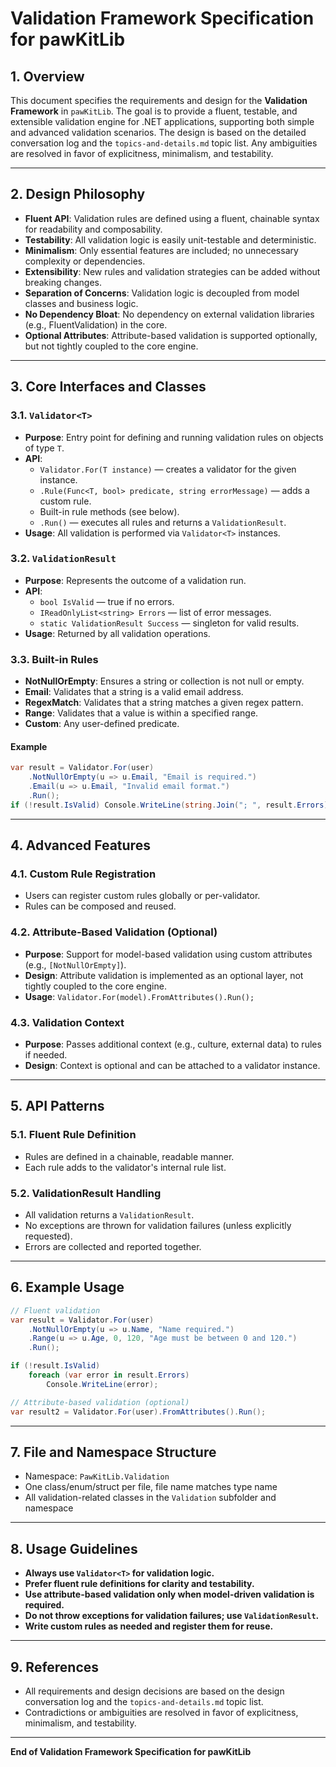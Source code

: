 # Validation Framework Specification for pawKitLib

## 1. Overview

This document specifies the requirements and design for the **Validation Framework** in `pawKitLib`. The goal is to provide a fluent, testable, and extensible validation engine for .NET applications, supporting both simple and advanced validation scenarios. The design is based on the detailed conversation log and the `topics-and-details.md` topic list. Any ambiguities are resolved in favor of explicitness, minimalism, and testability.

---

## 2. Design Philosophy

- **Fluent API**: Validation rules are defined using a fluent, chainable syntax for readability and composability.
- **Testability**: All validation logic is easily unit-testable and deterministic.
- **Minimalism**: Only essential features are included; no unnecessary complexity or dependencies.
- **Extensibility**: New rules and validation strategies can be added without breaking changes.
- **Separation of Concerns**: Validation logic is decoupled from model classes and business logic.
- **No Dependency Bloat**: No dependency on external validation libraries (e.g., FluentValidation) in the core.
- **Optional Attributes**: Attribute-based validation is supported optionally, but not tightly coupled to the core engine.

---

## 3. Core Interfaces and Classes

### 3.1. `Validator<T>`
- **Purpose**: Entry point for defining and running validation rules on objects of type `T`.
- **API**:
  - `Validator.For(T instance)` — creates a validator for the given instance.
  - `.Rule(Func<T, bool> predicate, string errorMessage)` — adds a custom rule.
  - Built-in rule methods (see below).
  - `.Run()` — executes all rules and returns a `ValidationResult`.
- **Usage**: All validation is performed via `Validator<T>` instances.

### 3.2. `ValidationResult`
- **Purpose**: Represents the outcome of a validation run.
- **API**:
  - `bool IsValid` — true if no errors.
  - `IReadOnlyList<string> Errors` — list of error messages.
  - `static ValidationResult Success` — singleton for valid results.
- **Usage**: Returned by all validation operations.

### 3.3. Built-in Rules
- **NotNullOrEmpty**: Ensures a string or collection is not null or empty.
- **Email**: Validates that a string is a valid email address.
- **RegexMatch**: Validates that a string matches a given regex pattern.
- **Range**: Validates that a value is within a specified range.
- **Custom**: Any user-defined predicate.

#### Example
```csharp
var result = Validator.For(user)
    .NotNullOrEmpty(u => u.Email, "Email is required.")
    .Email(u => u.Email, "Invalid email format.")
    .Run();
if (!result.IsValid) Console.WriteLine(string.Join("; ", result.Errors));
```

---

## 4. Advanced Features

### 4.1. Custom Rule Registration
- Users can register custom rules globally or per-validator.
- Rules can be composed and reused.

### 4.2. Attribute-Based Validation (Optional)
- **Purpose**: Support for model-based validation using custom attributes (e.g., `[NotNullOrEmpty]`).
- **Design**: Attribute validation is implemented as an optional layer, not tightly coupled to the core engine.
- **Usage**: `Validator.For(model).FromAttributes().Run();`

### 4.3. Validation Context
- **Purpose**: Passes additional context (e.g., culture, external data) to rules if needed.
- **Design**: Context is optional and can be attached to a validator instance.

---

## 5. API Patterns

### 5.1. Fluent Rule Definition
- Rules are defined in a chainable, readable manner.
- Each rule adds to the validator's internal rule list.

### 5.2. ValidationResult Handling
- All validation returns a `ValidationResult`.
- No exceptions are thrown for validation failures (unless explicitly requested).
- Errors are collected and reported together.

---

## 6. Example Usage

```csharp
// Fluent validation
var result = Validator.For(user)
    .NotNullOrEmpty(u => u.Name, "Name required.")
    .Range(u => u.Age, 0, 120, "Age must be between 0 and 120.")
    .Run();

if (!result.IsValid)
    foreach (var error in result.Errors)
        Console.WriteLine(error);

// Attribute-based validation (optional)
var result2 = Validator.For(user).FromAttributes().Run();
```

---

## 7. File and Namespace Structure

- Namespace: `PawKitLib.Validation`
- One class/enum/struct per file, file name matches type name
- All validation-related classes in the `Validation` subfolder and namespace

---

## 8. Usage Guidelines

- **Always use `Validator<T>` for validation logic.**
- **Prefer fluent rule definitions for clarity and testability.**
- **Use attribute-based validation only when model-driven validation is required.**
- **Do not throw exceptions for validation failures; use `ValidationResult`.**
- **Write custom rules as needed and register them for reuse.**

---

## 9. References

- All requirements and design decisions are based on the design conversation log and the `topics-and-details.md` topic list.
- Contradictions or ambiguities are resolved in favor of explicitness, minimalism, and testability.

---

**End of Validation Framework Specification for pawKitLib**
